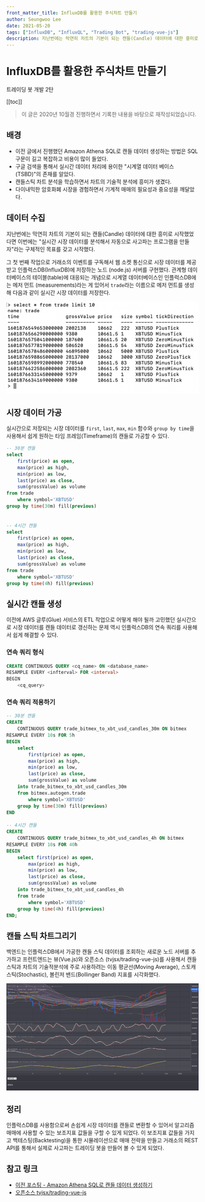 ```yaml
---
front_matter_title: InfluxDB를 활용한 주식차트 만들기
author: Seungwoo Lee
date: 2021-05-20
tags: ["InfluxDB", "InfluxQL", "Trading Bot", "trading-vue-js"]
description: 지난번에는 막연히 차트의 기본이 되는 캔들(Candle) 데이터에 대한 흥미로 시작했었다면 이번에는 "실시간 시장 데이터를 분석해서 자동으로 사고파는 프로그램을 만들자"라는 구체적인 목표를 갖고 시작했다.
---
```


# InfluxDB를 활용한 주식차트 만들기

트레이딩 봇 개발 2탄

[[toc]]

> 이 글은 2020년 10월경 진행하면서 기록한 내용을 바탕으로 재작성되었습니다.

## 배경

* 이전 글에서 진행했던 Amazon Athena SQL로 캔들 데이터 생성하는 방법은 SQL 구문이 길고 복잡하고 비용이 많이 들었다.
* 구글 검색을 통해서 실시간 데이터 처리에 용이한 "시계열 데이터 베이스(TSBD)"의 존재를 알았다.
* 캔들스틱 차트 분석을 학습하면서 차트의 기술적 분석에 흥미가 생겼다.
* 다이내믹한 암호화폐 시장을 경험하면서 기계적 매매의 필요성과 중요성을 깨달았다.

## 데이터 수집

지난번에는 막연히 차트의 기본이 되는 캔들(Candle) 데이터에 대한 흥미로 시작했었다면 이번에는 "실시간 시장 데이터를 분석해서 자동으로 사고파는 프로그램을 만들자"라는 구체적인 목표를 갖고 시작했다.

그 첫 번째 작업으로 거래소의 이벤트를 구독해서 웹 소켓 통신으로 시장 데이터를 제공받고 인플럭스DB(InfluxDB)에 저장하는 노드 (node.js) 서버를 구현했다. 관계형 데이터베이스의 테이블(table)에 대응되는 개념으로 시계열 데이터베이스인 인플럭스DB에는 메저 먼트 (measurements)라는 게 있어서 `trade`라는 이름으로 메저 먼트를 생성해 다음과 같이 실시간 시장 데이터를 저장한다.

![01_trade.png](./img/01_trade.png)

## 시장 데이터 가공

실시간으로 저장되는 시장 데이터를 `first`, `last`, `max`, `min` 함수와 `group by time`을 사용해서 쉽게 원하는 타임 프레임(Timeframe)의 캔들로 가공할 수 있다.

```sql
-- 30분 캔들
select 
    first(price) as open,
    max(price) as high,
    min(price) as low,
    last(price) as close, 
    sum(grossValue) as volume 
from trade 
    where symbol='XBTUSD'
group by time(30m) fill(previous)


-- 4시간 캔들
select 
    first(price) as open,
    max(price) as high,
    min(price) as low,
    last(price) as close, 
    sum(grossValue) as volume 
from trade 
    where symbol='XBTUSD'
group by time(4h) fill(previous)
```

## 실시간 캔들 생성

이전에 AWS 글루(Glue) 서비스의 ETL 작업으로 어떻게 해야 될까 고민했던 실시간으로 시장 데이터를 캔들 데이터로 갱신하는 문제 역시 인플럭스DB의 연속 쿼리를 사용해서 쉽게 해결할 수 있다.

### 연속 쿼리 형식

```sql
CREATE CONTINUOUS QUERY <cq_name> ON <database_name>
RESAMPLE EVERY <infterval> FOR <interval>
BEGIN 
    <cq_query>
```

### 연속 쿼리 적용하기

```sql
-- 30분 캔들
CREATE
    CONTINUOUS QUERY trade_bitmex_to_xbt_usd_candles_30m ON bitmex 
RESAMPLE EVERY 10s FOR 5h 
BEGIN 
    select 
        first(price) as open,
        max(price) as high,
        min(price) as low,
        last(price) as close,
        sum(grossValue) as volume 
    into trade_bitmex_to_xbt_usd_candles_30m 
    from bitmex.autogen.trade
        where symbol='XBTUSD'
    group by time(30m) fill(previous)
END

-- 4시간 캔들
CREATE
    CONTINUOUS QUERY trade_bitmex_to_xbt_usd_candles_4h ON bitmex
RESAMPLE EVERY 10s FOR 40h
BEGIN
    select first(price) as open,
        max(price) as high,
        min(price) as low,
        last(price) as close,
        sum(grossValue) as volume
    into trade_bitmex_to_xbt_usd_candles_4h
    from trade
        where symbol='XBTUSD'
    group by time(4h) fill(previous)
END;

```

## 캔들 스틱 차트그리기

백엔드는 인플럭스DB에서 가공한 캔들 스틱 데이터를 조회하는 새로운 노드 서버를 추가하고 프런트엔드는 뷰(Vue.js)와 오픈소스 (tvjsx/trading-vue-js)를 사용해서 캔들 스틱과 차트의 기술적분석에 주로 사용하려는 이동 평균선(Moving Average), 스토캐스틱(Stochastic), 볼린저 밴드(Bollinger Band) 지표를 시각화했다.

![02_chart.png](./img/02_chart.png)

## 정리

인플럭스DB를 사용함으로써 손쉽게 시장 데이터를 캔들로 변환할 수 있어서 알고리즘 매매에 사용할 수 있는 보조지표 값들을 구할 수 있게 되었다. 이 보조지표 값들을 가지고 백테스팅(Backtesting)을 통한 시뮬레이션으로 매매 전략을 만들고 거래소의 REST API를 통해서 실제로 사고파는 트레이딩 봇을 만들어 볼 수 있게 되었다.

## 참고 링크

* [이전 포스팅 - Amazon Athena SQL로 캔들 데이터 생성하기](/blog/2021/04/making-trading-bot-1.html)
* [오픈소스 tvjsx/trading-vue-js](https://github.com/tvjsx/trading-vue-js)
